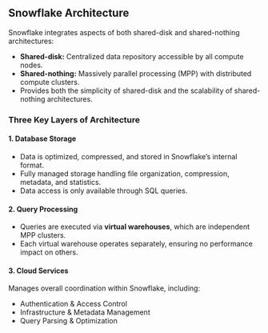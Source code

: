 
## Snowflake Architecture
Snowflake integrates aspects of both shared-disk and shared-nothing architectures:
- **Shared-disk:** Centralized data repository accessible by all compute nodes.
- **Shared-nothing:** Massively parallel processing (MPP) with distributed compute clusters.
- Provides both the simplicity of shared-disk and the scalability of shared-nothing architectures.

### Three Key Layers of Architecture
#### 1. Database Storage
- Data is optimized, compressed, and stored in Snowflake’s internal format.
- Fully managed storage handling file organization, compression, metadata, and statistics.
- Data access is only available through SQL queries.

#### 2. Query Processing
- Queries are executed via **virtual warehouses**, which are independent MPP clusters.
- Each virtual warehouse operates separately, ensuring no performance impact on others.

#### 3. Cloud Services
Manages overall coordination within Snowflake, including:
- Authentication & Access Control
- Infrastructure & Metadata Management
- Query Parsing & Optimization

